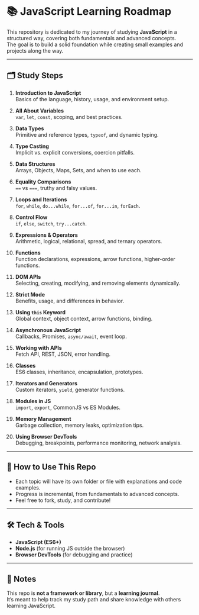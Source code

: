 # 📚 JavaScript Learning Roadmap

This repository is dedicated to my journey of studying **JavaScript** in a structured way, covering both fundamentals and advanced concepts.  
The goal is to build a solid foundation while creating small examples and projects along the way.

---

## 🗂️ Study Steps

1. **Introduction to JavaScript**  
   Basics of the language, history, usage, and environment setup.

2. **All About Variables**  
   `var`, `let`, `const`, scoping, and best practices.

3. **Data Types**  
   Primitive and reference types, `typeof`, and dynamic typing.

4. **Type Casting**  
   Implicit vs. explicit conversions, coercion pitfalls.

5. **Data Structures**  
   Arrays, Objects, Maps, Sets, and when to use each.

6. **Equality Comparisons**  
   `==` vs `===`, truthy and falsy values.

7. **Loops and Iterations**  
   `for`, `while`, `do...while`, `for...of`, `for...in`, `forEach`.

8. **Control Flow**  
   `if`, `else`, `switch`, `try...catch`.

9. **Expressions & Operators**  
   Arithmetic, logical, relational, spread, and ternary operators.

10. **Functions**  
    Function declarations, expressions, arrow functions, higher-order functions.

11. **DOM APIs**  
    Selecting, creating, modifying, and removing elements dynamically.

12. **Strict Mode**  
    Benefits, usage, and differences in behavior.

13. **Using `this` Keyword**  
    Global context, object context, arrow functions, binding.

14. **Asynchronous JavaScript**  
    Callbacks, Promises, `async/await`, event loop.

15. **Working with APIs**  
    Fetch API, REST, JSON, error handling.

16. **Classes**  
    ES6 classes, inheritance, encapsulation, prototypes.

17. **Iterators and Generators**  
    Custom iterators, `yield`, generator functions.

18. **Modules in JS**  
    `import`, `export`, CommonJS vs ES Modules.

19. **Memory Management**  
    Garbage collection, memory leaks, optimization tips.

20. **Using Browser DevTools**  
    Debugging, breakpoints, performance monitoring, network analysis.

---

## 🚀 How to Use This Repo

- Each topic will have its own folder or file with explanations and code examples.  
- Progress is incremental, from fundamentals to advanced concepts.  
- Feel free to fork, study, and contribute!  

---

## 🛠️ Tech & Tools

- **JavaScript (ES6+)**  
- **Node.js** (for running JS outside the browser)  
- **Browser DevTools** (for debugging and practice)  

---

## 📌 Notes

This repo is **not a framework or library**, but a **learning journal**.  
It’s meant to help track my study path and share knowledge with others learning JavaScript.  

